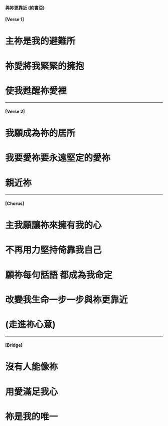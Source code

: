 #### 與祢更靠近 (約書亞)
#### [Verse 1]
# 主祢是我的避難所
# 祢愛將我緊緊的擁抱
# 使我甦醒祢愛裡

---

#### [Verse 2]
# 我願成為祢的居所
# 我要愛祢要永遠堅定的愛祢
# 親近祢

---

#### [Chorus]
# 主我願讓祢來擁有我的心
# 不再用力堅持倚靠我自己
# 願祢每句話語 都成為我命定
# 改變我生命一步一步與祢更靠近
# (走進祢心意)

---

#### [Bridge]
# 沒有人能像祢
# 用愛滿足我心
# 祢是我的唯一
